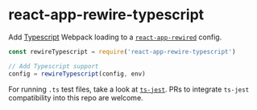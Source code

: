 # react-app-rewire-typescript

Add [Typescript](https://github.com/microsoft/typescript) Webpack loading to a [`react-app-rewired`](https://github.com/timarney/react-app-rewired) config.

```js
const rewireTypescript = require('react-app-rewire-typescript')

// Add Typescript support
config = rewireTypescript(config, env)
```

For running `.ts` test files, take a look at [`ts-jest`](https://github.com/kulshekhar/ts-jest). PRs to integrate `ts-jest` compatibility into this repo are welcome.
